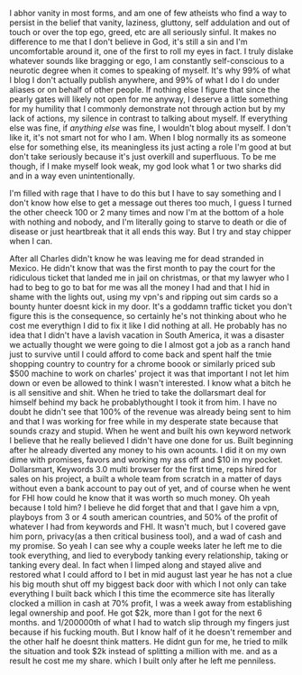 I abhor vanity in most forms, and am one of few atheists who find a way to persist in the belief that vanity, laziness, gluttony, self addulation and out of touch or over the top ego, greed, etc are all seriously sinful. It makes no difference to me that I don't believe in God, it's still a sin and I'm uncomfortable around it, one of the first to roll my eyes in fact. I truly dislake whatever sounds like bragging or ego, I am constantly self-conscious to a neurotic degree when it comes to speaking of myself. It's why 99% of what I blog I don't actually publish anywhere, and 99% of what I do I do under aliases or on behalf of other people. If nothing else I figure that since the pearly gates will likely not open for me anyway, I deserve a little something for my humility that I commonly demonstrate not through action but by my lack of actions, my silence in contrast to talking about myself. If everything else was fine, if *anything else* was fine, I wouldn't blog about myself. I don't like it, it's not smart not for who I am. When I blog normally its as someone else for something else, its meaningless its just acting a role I'm good at but don't take seriously because it's just overkill and superfluous. To be me though, if I make myself look weak, my god look what 1 or two sharks did and in a way even unintentionally. 

I'm filled with rage that I have to do this but I have to say something and I don't know how else to get a message out theres too much, I guess I turned the other cheeck 100 or 2 many times and now I'm at the bottom of a hole with nothing and nobody, and I'm literally going to starve to death or die of disease or just heartbreak that it all ends this way. But I try and stay chipper when I can.  

After all Charles didn't know he was leaving me for dead stranded in Mexico. He didn't know that was the first month to pay the court for the ridiculous ticket that landed me in jail on christmas, or that my lawyer who I had to beg to go to bat for me was all the money I had and that I hid in shame with the lights out, using my vpn's and ripping out sim cards so a bounty hunter doesnt kick in my door. It's a goddamn traffic ticket you don't figure this is the consequence, so certainly he's not thinking about who he cost me everythign I did to fix it like I did nothing at all. He probably has no idea that I didn't have a lavish vacation in South America, it was a disaster we actually thought we were going to die I almost got a job as a ranch hand just to survive until I could afford to come back and spent half the tmie shopping country to country for a chrome boook or similarly priced sub $500 machine to work on charles' project it was that important I not let him down or even be allowed to think I wasn't interested. I know what a bitch he is all sensitive and shit. When he tried to take the dollarsmart deal for himself behind my back he probablythought I took it from him. I have no doubt he didn't see that 100% of the revenue was already being sent to him and that I was working for free while in my desperate state because that sounds crazy and stupid. When he went and built his own keyword network I believe that he really believed I didn't have one done for us. Built beginning after he already diverted any money to his own acounts. I did it on my own dime with promises, favors and working my ass off and $10 in my pocket. Dollarsmart, Keywords 3.0 multi browser for the first time, reps hired for sales on his project, a built a whole team from scratch in a matter of days without even a bank account to pay out of yet, and of course when he went for FHI how could he know that it was worth so much money. Oh yeah because I told him? I believe he did forget that and that I gave him a vpn, playboys from 3 or 4 south american countries, and 50% of the profit of whatever I had from keywords and FHI. It wasn't much, but I covered gave him porn, privacy(as a then critical business tool), and a wad of cash and my promise. So yeah I can see why a couple weeks later he left me to die took everything, and lied to everybody tanking every relationship, taking or tanking every deal. In fact when I limped along and stayed alive and restored what I could afford to I bet in mid august last year he has not a clue his big mouth shut off my biggest back door with which I not only can take everything I built back which I this time the ecommerce site has literally clocked a million in cash at 70% profit, I was a week away from establishing legal ownership and poof. He got $2k, more than I got for the next 6 months. and 1/200000th of what I had to watch slip through my fingers just because if his fucking mouth. But I know half of it he doesn't remember and the other half he doesnt think matters. He didnt gun for me, he tried to milk the situation and took $2k instead of splitting a million with me. and as a result he cost me my share. which I built only after he left me penniless. 
